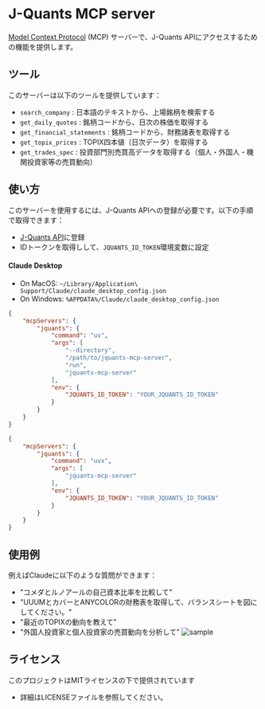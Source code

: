 # J-Quants MCP server

[Model Context Protocol](https://modelcontextprotocol.io/introduction) (MCP) サーバーで、J-Quants APIにアクセスするための機能を提供します。

## ツール

このサーバーは以下のツールを提供しています：

- `search_company` : 日本語のテキストから、上場銘柄を検索する
- `get_daily_quotes` : 銘柄コードから、日次の株価を取得する
- `get_financial_statements` : 銘柄コードから、財務諸表を取得する
- `get_topix_prices` : TOPIX四本値（日次データ）を取得する
- `get_trades_spec` : 投資部門別売買高データを取得する（個人・外国人・機関投資家等の売買動向）


## 使い方
このサーバーを使用するには、J-Quants APIへの登録が必要です。以下の手順で取得できます：
- [J-Quants API](https://jpx-jquants.com/)に登録
- IDトークンを取得しして、`JQUANTS_ID_TOKEN`環境変数に設定


#### Claude Desktop

- On MacOS: `~/Library/Application\ Support/Claude/claude_desktop_config.json`
- On Windows: `%APPDATA%/Claude/claude_desktop_config.json`

```json
{
    "mcpServers": {
        "jquants": {
            "command": "uv",
            "args": [
                "--directory",
                "/path/to/jquants-mcp-server",
                "run",
                "jquants-mcp-server"
            ],
            "env": {
                "JQUANTS_ID_TOKEN": "YOUR_JQUANTS_ID_TOKEN"
            }
        }
    }
}
```

```json
{
    "mcpServers": {
        "jquants": {
            "command": "uvx",
            "args": [
                "jquants-mcp-server"
            ],
            "env": {
                "JQUANTS_ID_TOKEN": "YOUR_JQUANTS_ID_TOKEN"
            }
        }
    }
}
```

## 使用例

例えばClaudeに以下のような質問ができます：
- "コメダとルノアールの自己資本比率を比較して"
- "UUUMとカバーとANYCOLORの財務表を取得して、バランスシートを図にしてください。"
- "最近のTOPIXの動向を教えて"
- "外国人投資家と個人投資家の売買動向を分析して"
![sample](https://github.com/user-attachments/assets/5e480007-228f-4ff9-a834-d79f490b3360)

## ライセンス

このプロジェクトはMITライセンスの下で提供されています
 - 詳細はLICENSEファイルを参照してください。
